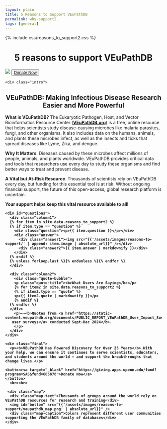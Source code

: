 ```yaml
---
layout: plain
title: 5 Reasons to Support VEuPathDB 
permalink: why-support2
tags: [general]
---
```


{% include css/reasons_to_support2.css  %}

<div class="static-content">

  <h1 style="text-align:center">5 reasons to support VEuPathDB</h1>
  <div class="centered">
    <img id="top" src="{{'/assets/images/veupathdb_sub.png' | absolute_url}}" />
    <button><a target="_blank" href="https://giving.apps.upenn.edu/fund?program=SAS&fund=605878">Donate Now</a>
    </button>

    <div class="intro">
  <h2 style="text-align: center;"><b>VEuPathDB: Making Infectious Disease Research Easier and More Powerful</b></h2>

  <p><b>What is VEuPathDB?</b> The Eukaryotic Pathogen, Host, and Vector Bioinformatics Resource Center (<a href="https://veupathdb.org/veupathdb/app"><b>VEuPathDB.org</b></a>) is a free, online resource that helps scientists study disease-causing microbes like malaria parasites, fungi, and other organisms. It also includes data on the humans, animals, and plants these microbes infect, as well as the insects and ticks that spread diseases like Lyme, Zika, and dengue.</p>

  <p><b>Why It Matters</b>. Diseases caused by these microbes affect millions of people, animals, and plants worldwide. VEuPathDB provides critical data and tools that researchers use every day to study these organisms and find better ways to treat and prevent disease.</p>

  <p><b>A Vital but At-Risk Resource</b>. Thousands of scientists rely on VEuPathDB every day, but funding for this essential tool is at risk. Without ongoing financial support, the future of this open-access, global research platform is uncertain.</p>

  <p><b><span class="highlight"><b>Your support helps keep this vital resource available to all!</span></b></p>
    </div>

    <div id="questions">
      <div class="column1">
      {% for item in site.data.reasons_to_support2 %}
      {% if item.type == "question" %}
        <div class="question"><p>{{ item.question }}</p></div>
        <div class="answer">
          <div class="answer1"><img src="{{'/assets/images/reasons-to-support/' | append: item.image | absolute_url}}" /></div> 
          <div class="answer2">{{ item.answer | markdownify }}</div>
        </div>
      {% endif %}
      {% unless forloop.last %}{% endunless %}{% endfor %}
      </div>

      <div class="column2">
        <div class="quote-bubble">
        <p class="quote-title"><b>What Users Are Saying</b></p>
        {% for item2 in site.data.reasons_to_support2 %}
        {% if item2.type == "quote" %}
        <p>{{ item2.quote | markdownify }}</p>
        {% endif %}
      {% endfor %}
      </div>
        <p>--<b>Quotes from <a href="https://static-content.veupathdb.org/documents/PUBLIC_REPORT_VEuPathDB_User_Impact_Sustainability_Survey.pdf">
       user surveys</a> conducted Sept-Dec 2024</b>.
        </p>
      </div>
    </div>
  
    <div class="final">
      <p><b>VEuPathDB Has Powered Discovery for Over 25 Years</b>.With your help, we can ensure it continues to serve scientists, educators, and students around the world — and support the breakthroughs that change lives.</p>

    <button><a target="_blank" href="https://giving.apps.upenn.edu/fund?program=SAS&fund=605878">Donate Now</a>
    </button>
      <br><br>
      
     <div class="map">
      <div class="map-text">Thousands of groups around the world rely on VEuPathDB resources for research and training</div>
      <img id="bottom" src="{{'/assets/images/reasons-to-support/veupathdb_map.png' | absolute_url}}" />
      <div class="map-caption">Colors represent different user communities supporting the VEuPathDB family of databases</div>
    </div>

   </div>

  </div>
</div>

